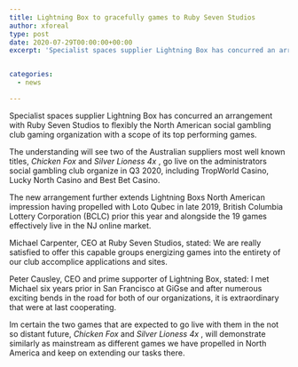```yaml
---
title: Lightning Box to gracefully games to Ruby Seven Studios
author: xforeal 
type: post
date: 2020-07-29T00:00:00+00:00
excerpt: 'Specialist spaces supplier Lightning Box has concurred an arrangement with Ruby Seven Studios to flexibly the North American social gambling club gaming organization with a scope of its top performing games '


categories:
  - news

---
```

Specialist spaces supplier Lightning Box has concurred an arrangement with Ruby Seven Studios to flexibly the North American social gambling club gaming organization with a scope of its top performing games. 

The understanding will see two of the Australian suppliers most well known titles, _Chicken Fox_ and _Silver Lioness 4x_ , go live on the administrators social gambling club organize in Q3 2020, including TropWorld Casino, Lucky North Casino and Best Bet Casino. 

The new arrangement further extends Lightning Boxs North American impression having propelled with Loto Qubec in late 2019, British Columbia Lottery Corporation (BCLC) prior this year and alongside the 19 games effectively live in the NJ online market. 

Michael Carpenter, CEO at Ruby Seven Studios, stated: We are really satisfied to offer this capable groups energizing games into the entirety of our club accomplice applications and sites. 

Peter Causley, CEO and prime supporter of Lightning Box, stated: I met Michael six years prior in San Francisco at GiGse and after numerous exciting bends in the road for both of our organizations, it is extraordinary that were at last cooperating. 

Im certain the two games that are expected to go live with them in the not so distant future, _Chicken Fox_ and _Silver Lioness 4x_ , will demonstrate similarly as mainstream as different games we have propelled in North America and keep on extending our tasks there.